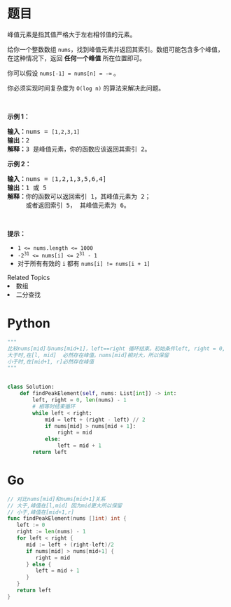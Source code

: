 # 题目
<p>峰值元素是指其值严格大于左右相邻值的元素。</p>

<p>给你一个整数数组&nbsp;<code>nums</code>，找到峰值元素并返回其索引。数组可能包含多个峰值，在这种情况下，返回 <strong>任何一个峰值</strong> 所在位置即可。</p>

<p>你可以假设&nbsp;<code>nums[-1] = nums[n] = -∞</code> 。</p>

<p>你必须实现时间复杂度为 <code>O(log n)</code><em> </em>的算法来解决此问题。</p>

<p>&nbsp;</p>

<p><strong>示例 1：</strong></p>

<pre>
<strong>输入：</strong>nums = <code>[1,2,3,1]</code>
<strong>输出：</strong>2
<strong>解释：</strong>3 是峰值元素，你的函数应该返回其索引 2。</pre>

<p><strong>示例&nbsp;2：</strong></p>

<pre>
<strong>输入：</strong>nums = <code>[</code>1,2,1,3,5,6,4]
<strong>输出：</strong>1 或 5 
<strong>解释：</strong>你的函数可以返回索引 1，其峰值元素为 2；
&nbsp;    或者返回索引 5， 其峰值元素为 6。
</pre>

<p>&nbsp;</p>

<p><strong>提示：</strong></p>

<ul>
	<li><code>1 &lt;= nums.length &lt;= 1000</code></li>
	<li><code>-2<sup>31</sup> &lt;= nums[i] &lt;= 2<sup>31</sup> - 1</code></li>
	<li>对于所有有效的 <code>i</code> 都有 <code>nums[i] != nums[i + 1]</code></li>
</ul>
<div><div>Related Topics</div><div><li>数组</li><li>二分查找</li></div></div>

# Python

```python
"""
比较nums[mid]与nums[mid+1]，left==right 循环结束。初始条件left, right = 0, len(nums) - 1
大于时,在[l, mid]  必然存在峰值。nums[mid]相对大，所以保留
小于时,在[mid+1, r]必然存在峰值
"""


class Solution:
    def findPeakElement(self, nums: List[int]) -> int:
        left, right = 0, len(nums) - 1
        # 相等时结束循环
        while left < right:
            mid = left + (right - left) // 2
            if nums[mid] > nums[mid + 1]:
                right = mid
            else:
                left = mid + 1
        return left
```

# Go

```go
// 对比nums[mid]和nums[mid+1]关系
// 大于,峰值在[l,mid] 因为mid更大所以保留
// 小于,峰值在[mid+1,r]
func findPeakElement(nums []int) int {
   left := 0
   right := len(nums) - 1
   for left < right {
      mid := left + (right-left)/2
      if nums[mid] > nums[mid+1] {
         right = mid
      } else {
         left = mid + 1
      }
   }
   return left
}
```
